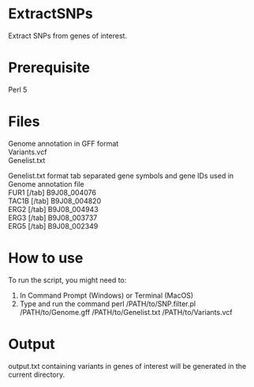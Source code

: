 # ExtractSNPs
Extract SNPs from genes of interest.
# Prerequisite
Perl 5 <br />
# Files
Genome annotation in GFF format <br />
Variants.vcf  <br />
Genelist.txt <br />

Genelist.txt format tab separated gene symbols and gene IDs used in Genome annotation file <br />
FUR1 [/tab] B9J08_004076 <br />
TAC1B	[/tab] B9J08_004820 <br />
ERG2 [/tab] B9J08_004943 <br />
ERG3 [/tab] B9J08_003737 <br />
ERG5 [/tab] B9J08_002349 <br />

# How to use
To run the script, you might need to: <br />
  1. In Command Prompt (Windows) or Terminal (MacOS)  <br />
  2. Type and run the command perl /PATH/to/SNP.filter.pl /PATH/to/Genome.gff /PATH/to/Genelist.txt /PATH/to/Variants.vcf <br />

# Output
output.txt containing variants in genes of interest will be generated in the current directory.
